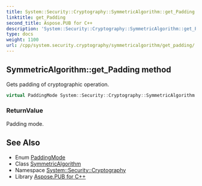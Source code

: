 ```yaml
---
title: System::Security::Cryptography::SymmetricAlgorithm::get_Padding method
linktitle: get_Padding
second_title: Aspose.PUB for C++
description: 'System::Security::Cryptography::SymmetricAlgorithm::get_Padding method. Gets padding of cryptographic operation in C++.'
type: docs
weight: 1100
url: /cpp/system.security.cryptography/symmetricalgorithm/get_padding/
---
```

## SymmetricAlgorithm::get_Padding method


Gets padding of cryptographic operation.

```cpp
virtual PaddingMode System::Security::Cryptography::SymmetricAlgorithm::get_Padding()
```


### ReturnValue

Padding mode.

## See Also

* Enum [PaddingMode](../../paddingmode/)
* Class [SymmetricAlgorithm](../)
* Namespace [System::Security::Cryptography](../../)
* Library [Aspose.PUB for C++](../../../)
